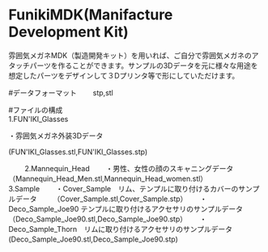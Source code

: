 # FunikiMDK(Manifacture Development Kit)

雰囲気メガネMDK（製造開発キット）を用いれば、ご自分で雰囲気メガネのアタッチパーツを作ることができます。サンプルの3Dデータを元に様々な用途を想定したパーツをデザインして３Dプリンタ等で形にしていただけます。

#データフォーマット　　
stp,stl　　

#ファイルの構成  
1.FUN'IKI_Glasses  

・雰囲気メガネ外装3Dデータ  

 (FUN'IKI_Glasses.stl,FUN'IKI_Glasses.stp)  
   
 　　
2.Mannequin_Head　　
・男性、女性の顔のスキャニングデータ（Mannequin_Head_Men.stl,Mannequin_Head_women.stl）　　
　　
3.Sample　　
・Cover_Sample　リム、テンプルに取り付けるカバーのサンプルデータ　　
（Cover_Sample.stl,Cover_Sample.stp）　　
・Deco_Sample_Joe90 テンプルに取り付けるアクセサリのサンプルデータ　　
（Deco_Sample_Joe90.stl,Deco_Sample_Joe90.stp）　　
・Deco_Sample_Thorn　リムに取り付けるアクセサリのサンプルデータ　　
 (Deco_Sample_Joe90.stl,Deco_Sample_Joe90.stp)　　
 
 



